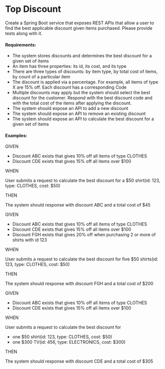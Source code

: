 # Top Discount

Create a Spring Boot service that exposes REST APIs that allow a user to find the best applicable discount given items purchased. Please provide tests along with it.

#### Requirements:

* The system stores discounts and determines the best discount for a given set of items
* An item has three properties: its id, its cost, and its type
* There are three types of discounts: by item type, by total cost of items, by count of a particular item
* The discount is applied via a percentage. For example, all items of type X are 15% off. Each discount has a corresponding Code
* Multiple discounts may apply but the system should select the best discount for the customer. Respond with the best discount code and with the total cost of the items after applying the discount.
* The system should expose an API to add a new discount
* The system should expose an API to remove an existing discount
* The system should expose an API to calculate the best discount for a given set of items

#### Examples:

GIVEN

* Discount ABC exists that gives 10% off all items of type CLOTHES
* Discount CDE exists that gives 15% off all items over $100

WHEN

User submits a request to calculate the best discount for a $50 shirt(id: 123, type: CLOTHES, cost: $50)

THEN

The system should response with discount ABC and a total cost of $45

GIVEN

* Discount ABC exists that gives 10% off all items of type CLOTHES
* Discount CDE exists that gives 15% off all items over $100
* Discount FGH exists that gives 20% off when purchasing 2 or more of shirts with id 123

WHEN

User submits a request to calculate the best discount for five $50 shirts(id: 123, type: CLOTHES, cost: $50)

THEN

The system should response with discount FGH and a total cost of $200

GIVEN

* Discount ABC exists that gives 10% off all items of type CLOTHES
* Discount CDE exists that gives 15% off all items over $100

WHEN

User submits a request to calculate the best discount for
* one $50 shirt(id: 123, type: CLOTHES, cost: $50)
* one $300 TV(id: 456, type: ELECTRONICS, cost: $300)

THEN

The system should response with discount CDE and a total cost of $305

